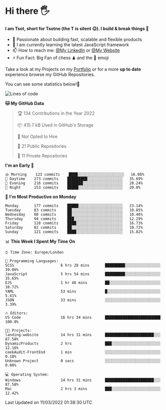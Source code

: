 # Hi there :raised_hand_with_fingers_splayed:
#### I am Tsot, short for Tsotne (the T is silent :wink:). I build & break things :space_invader:
- :telescope: Passionate about building fast, scalable and flexible products
- :seedling: I am currently learning the latest JavaScript framework 
- :mailbox: How to reach me: [@My LinkedIn](https://www.linkedin.com/in/tsotne-gvadzabia/) or [@My Website](https://tsotne.co.uk/contact)
- :zap: Fun Fact: Big Fan of chess ♟ and the 👾 emoji

Take a look at my Projects on my [Portfolio](https://tsotne.co.uk/) or for a more **up to date** experience browse my GitHub Repositories.

You can see some statistics below!:space_invader:
<!--START_SECTION:waka-->
![Lines of code](https://img.shields.io/badge/From%20Hello%20World%20I%27ve%20Written-2%20Million%20lines%20of%20code-blue)

**🐱 My GitHub Data** 

> 🏆 134 Contributions in the Year 2022
 > 
> 📦 415.7 kB Used in GitHub's Storage 
 > 
> 🚫 Not Opted to Hire
 > 
> 📜 21 Public Repositories 
 > 
> 🔑 11 Private Repositories  
 > 
**I'm an Early 🐤** 

```text
🌞 Morning    123 commits    ████░░░░░░░░░░░░░░░░░░░░░   16.08% 
🌆 Daytime    273 commits    █████████░░░░░░░░░░░░░░░░   35.69% 
🌃 Evening    216 commits    ███████░░░░░░░░░░░░░░░░░░   28.24% 
🌙 Night      153 commits    █████░░░░░░░░░░░░░░░░░░░░   20.0%

```
📅 **I'm Most Productive on Monday** 

```text
Monday       177 commits    █████░░░░░░░░░░░░░░░░░░░░   23.14% 
Tuesday      83 commits     ██░░░░░░░░░░░░░░░░░░░░░░░   10.85% 
Wednesday    80 commits     ██░░░░░░░░░░░░░░░░░░░░░░░   10.46% 
Thursday     94 commits     ███░░░░░░░░░░░░░░░░░░░░░░   12.29% 
Friday       128 commits    ████░░░░░░░░░░░░░░░░░░░░░   16.73% 
Saturday     82 commits     ██░░░░░░░░░░░░░░░░░░░░░░░   10.72% 
Sunday       121 commits    ████░░░░░░░░░░░░░░░░░░░░░   15.82%

```


📊 **This Week I Spent My Time On** 

```text
⌚︎ Time Zone: Europe/London

💬 Programming Languages: 
SCSS                     6 hrs 28 mins       █████████░░░░░░░░░░░░░░░░   39.06% 
JavaScript               5 hrs 54 mins       █████████░░░░░░░░░░░░░░░░   35.65% 
EJS                      1 hr 46 mins        ██░░░░░░░░░░░░░░░░░░░░░░░   10.72% 
YAML                     53 mins             █░░░░░░░░░░░░░░░░░░░░░░░░   5.41% 
JSON                     33 mins             ░░░░░░░░░░░░░░░░░░░░░░░░░   3.39%

🔥 Editors: 
VS Code                  16 hrs 34 mins      █████████████████████████   100.0%

🐱‍💻 Projects: 
landing-website          14 hrs 31 mins      ██████████████████████░░░   87.58% 
DynamicProducts          2 hrs               ███░░░░░░░░░░░░░░░░░░░░░░   12.16% 
ceekAudit-FrontEnd       1 min               ░░░░░░░░░░░░░░░░░░░░░░░░░   0.18% 
Unknown Project          0 secs              ░░░░░░░░░░░░░░░░░░░░░░░░░   0.08%

💻 Operating System: 
Windows                  14 hrs 31 mins      ██████████████████████░░░   87.58% 
Mac                      2 hrs 3 mins        ███░░░░░░░░░░░░░░░░░░░░░░   12.42%

```


 Last Updated on 11/03/2022 01:38:30 UTC
<!--END_SECTION:waka-->
